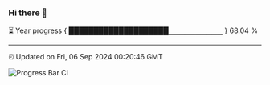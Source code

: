 ### Hi there 👋

⏳ Year progress { ████████████████████▁▁▁▁▁▁▁▁▁▁ } 68.04 %

---

⏰ Updated on Fri, 06 Sep 2024 00:20:46 GMT

![Progress Bar CI](https://github.com/liununu/liununu/workflows/Progress%20Bar%20CI/badge.svg)
